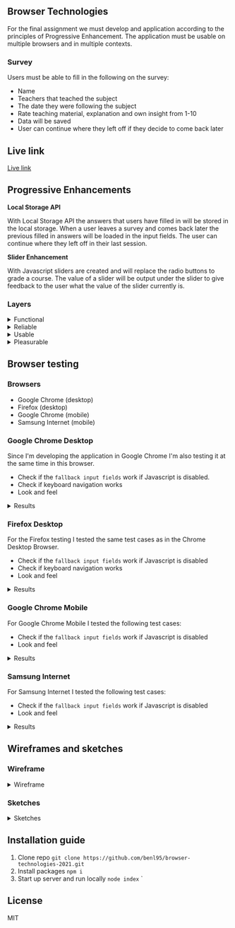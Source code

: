 ## Browser Technologies

For the final assignment we must develop and application according to the
principles of Progressive Enhancement. The application must be usable on
multiple browsers and in multiple contexts.

### Survey

Users must be able to fill in the following on the survey:

-  Name
-  Teachers that teached the subject
-  The date they were following the subject
-  Rate teaching material, explanation and own insight from 1-10
-  Data will be saved
-  User can continue where they left off if they decide to come back later

## Live link

[Live link](https://btform.herokuapp.com/)

## Progressive Enhancements

**Local Storage API**

With Local Storage API the answers that users have filled in will be stored in
the local storage. When a user leaves a survey and comes back later the previous
filled in answers will be loaded in the input fields. The user can continue
where they left off in their last session.

**Slider Enhancement**

With Javascript sliders are created and will replace the radio buttons to grade
a course. The value of a slider will be output under the slider to give feedback
to the user what the value of the slider currently is.

### Layers

<details>
<summary>Functional</summary>
<ul>
<li>Users can log in, fill in a survey and submit a survey</li>
<li>Surveys will be displayed on the todo list if they haven't been completed yet,
   completed surveys will be displayed in the completed list </li>
</ul>
</details>

<details>
<summary>Reliable</summary>
<ul>
<li>Form validation works using the HTML required attribute</li>
</ul>
</details>

<details>
<summary>Usable</summary>
<ul>
<li>CSS adds extra styling and makes content more readable for the user</li>
</ul>
</details>

<details>
<summary>Pleasurable</summary>
<ul>
<li>Answers will be stored using Local Storage API, user can continue where they left off</li>
<li>Sliders make it easier for a user to grade a course</li>
<li>Subtle button animation on first survey button to trigger the user to click on it</li>
</ul>
</details>

## Browser testing

### Browsers

-  Google Chrome (desktop)
-  Firefox (desktop)
-  Google Chrome (mobile)
-  Samsung Internet (mobile)

### Google Chrome Desktop

Since I'm developing the application in Google Chrome I'm also testing it at the
same time in this browser.

-  Check if the `fallback input fields` work if Javascript is disabled.
-  Check if keyboard navigation works
-  Look and feel

<details>
<summary>Results</summary>
<ul>
<li>Javascript disabled: The application works when Javascript is disabled. The
slider enhancements dissapear from the DOM since it is made with Javascript and
the radio buttons will be displayed as fallback.</li>
<li>Keyboard navigation: Keyboard navigation works on the form for the sliders
and radio buttons</li>
</ul>
</details>

### Firefox Desktop

For the Firefox testing I tested the same test cases as in the Chrome Desktop
Browser.

-  Check if the `fallback input fields` work if Javascript is disabled
-  Check if keyboard navigation works
-  Look and feel

<details>
<summary>Results</summary>
<ul>
<li>Javascript disabled: When Javascript is disabled the application works. The fallback radio buttons are rendered.</li>
<li>Keyboard navigation: Keyboard navigation for the form works, but for link
elements it doesn't. I did some research on this and I found the following <a href="https://stackoverflow.com/questions/11704828/how-to-allow-keyboard-focus-of-links-in-firefox">Stackoverflow Topic.</a> According to topic users have to enable keyboard navigation themselves for links in Firefox</li>
<li>Look and feel: In the Firefox browser the input[type="range"] were
invisible. After some research I found out that these have to be styled
specifically for Firefox. After implementing the following styling in my CSS the
sliders were visible:

```css
input[type='range']::-moz-range-thumb {
	box-shadow: 1px 1px 1px #000000, 0px 0px 1px #0d0d0d;
	border: 1px solid var(--primary);
	height: 22px;
	width: 22px;
	border-radius: 50%;
	background: var(--primary);
	cursor: pointer;
}

input[type='range']::-moz-range-track {
	width: 100%;
	height: 8.4px;
	cursor: pointer;
	box-shadow: 1px 1px 1px #000000, 0px 0px 1px #0d0d0d;
	background: var(--primary);
	border-radius: 1.3px;
	border: 0.2px solid #010101;
}
```

</li>
</ul>
</details>

### Google Chrome Mobile

For Google Chrome Mobile I tested the following test cases:

-  Check if the `fallback input fields` work if Javascript is disabled
-  Look and feel

<details>
<summary>Results</summary>
<ul>
<li>Javascript disabled: When Javascript is disabled the application works as it
should be doing. The fallback input fields are rendered.</li>
<li>Look and feel: On Google Chrome mobile the border of the login form input
fields are almost invisible. To fix this I styled the input[type="text"] as
following:

```css
input[type='range'] {
	border: 1px solid var(--black);
}
```

I put a border on the input fields and colored it black to make the input text
field more visible to mobile users.

</li>
</ul>
</details>

### Samsung Internet

For Samsung Internet I tested the following test cases:

-  Check if the `fallback input fields` work if Javascript is disabled
-  Look and feel

<details>
<summary>Results</summary>
<ul>
<li>
Javascript disabled: When Javascript is disabled the application works as it
should be doing. The fallback input fields are rendered.</li>
<li>Look and feel: On Samsung Internet the borders of the input[type="text]
are also not visible enough. Giving the input fields a border as shown in the
Google Chrome Mobile test results fixed this.</li>
</ul>
</details>

## Wireframes and sketches

### Wireframe

<details>
<summary>Wireframe</summary>
<img src="https://user-images.githubusercontent.com/43675725/113268839-20740e00-92d8-11eb-94ef-557c51916f59.png" width="300" height="555">
<img src="https://user-images.githubusercontent.com/43675725/113269003-4f8a7f80-92d8-11eb-8bc2-0df431d3ce33.png" width="300" height="555">
<img src="https://user-images.githubusercontent.com/43675725/113269059-5e713200-92d8-11eb-94b3-cff41b44e633.png" width="300" height="555">
<img src="https://user-images.githubusercontent.com/43675725/113269125-6e891180-92d8-11eb-884f-da9f31710447.png" width="300" height="555">
</details>

### Sketches

<details>
<summary>Sketches</summary>
<img src="https://user-images.githubusercontent.com/43675725/113267487-b1e28080-92d6-11eb-9db5-66224725e41c.jpeg" width="300">
<img src="https://user-images.githubusercontent.com/43675725/113267626-dd656b00-92d6-11eb-82d3-bbff46deaa0e.jpeg" width="300">
<img src="https://user-images.githubusercontent.com/43675725/113267707-f1a96800-92d6-11eb-86a0-d053de20e5e0.jpeg" width="300">
<img src="https://user-images.githubusercontent.com/43675725/113267858-16054480-92d7-11eb-8035-6149927d83df.jpeg">
</details>

## Installation guide

1. Clone repo
   `git clone https://github.com/benl95/browser-technologies-2021.git`
2. Install packages `npm i`
3. Start up server and run locally `node index` `

## License

MIT
